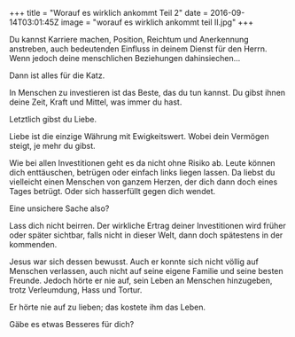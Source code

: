 +++
title = "Worauf es wirklich ankommt Teil 2"
date = 2016-09-14T03:01:45Z
image = "worauf es wirklich ankommt teil II.jpg"
+++

Du kannst Karriere machen, Position, Reichtum und Anerkennung anstreben, auch bedeutenden Einfluss in deinem Dienst für den Herrn. Wenn jedoch deine menschlichen Beziehungen dahinsiechen...

Dann ist alles für die Katz.

In Menschen zu investieren ist das Beste, das du tun kannst. Du gibst ihnen deine Zeit, Kraft und Mittel, was immer du hast.

Letztlich gibst du Liebe.

Liebe ist die einzige Währung mit Ewigkeitswert. Wobei dein Vermögen steigt, je mehr du gibst.

Wie bei allen Investitionen geht es da nicht ohne Risiko ab. Leute können dich enttäuschen, betrügen oder einfach links liegen lassen. Da liebst du vielleicht einen Menschen von ganzem Herzen, der dich dann doch eines Tages betrügt. Oder sich hasserfüllt gegen dich wendet.

Eine unsichere Sache also?

Lass dich nicht beirren. Der wirkliche Ertrag deiner Investitionen wird früher oder später sichtbar, falls nicht in dieser Welt, dann doch spätestens in der kommenden.

Jesus war sich dessen bewusst. Auch er konnte sich nicht völlig auf Menschen verlassen, auch nicht auf seine eigene Familie und seine besten Freunde. Jedoch hörte er nie auf, sein Leben an Menschen hinzugeben, trotz Verleumdung, Hass und Tortur.

Er hörte nie auf zu lieben; das kostete ihm das Leben.

Gäbe es etwas Besseres für dich?
